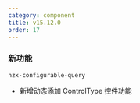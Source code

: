 ```yaml
---
category: component
title: v15.12.0
order: 17
---
```


### 新功能

`nzx-configurable-query`

- 新增动态添加 ControlType 控件功能
